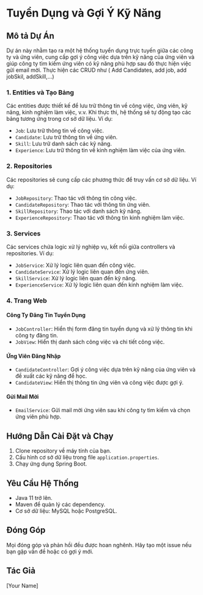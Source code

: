 # Tuyển Dụng và Gợi Ý Kỹ Năng

## Mô tả Dự Án
Dự án này nhằm tạo ra một hệ thống tuyển dụng trực tuyến giữa các công ty và ứng viên, cung cấp gợi ý công việc dựa trên kỹ năng của ứng viên và giúp công ty tìm kiếm ứng viên có kỹ năng phù hợp sau đó thực hiện việc gửi email mời. Thực hiện các CRUD như ( Add Candidates, add job, add jobSkil, addSkill,...)

### 1. Entities và Tạo Bảng
Các entities được thiết kế để lưu trữ thông tin về công việc, ứng viên, kỹ năng, kinh nghiệm làm việc, v.v. Khi thực thi, hệ thống sẽ tự động tạo các bảng tương ứng trong cơ sở dữ liệu. Ví dụ:

- `Job`: Lưu trữ thông tin về công việc.
- `Candidate`: Lưu trữ thông tin về ứng viên.
- `Skill`: Lưu trữ danh sách các kỹ năng.
- `Experience`: Lưu trữ thông tin về kinh nghiệm làm việc của ứng viên.

### 2. Repositories
Các repositories sẽ cung cấp các phương thức để truy vấn cơ sở dữ liệu. Ví dụ:

- `JobRepository`: Thao tác với thông tin công việc.
- `CandidateRepository`: Thao tác với thông tin ứng viên.
- `SkillRepository`: Thao tác với danh sách kỹ năng.
- `ExperienceRepository`: Thao tác với thông tin kinh nghiệm làm việc.

### 3. Services
Các services chứa logic xử lý nghiệp vụ, kết nối giữa controllers và repositories. Ví dụ:

- `JobService`: Xử lý logic liên quan đến công việc.
- `CandidateService`: Xử lý logic liên quan đến ứng viên.
- `SkillService`: Xử lý logic liên quan đến kỹ năng.
- `ExperienceService`: Xử lý logic liên quan đến kinh nghiệm làm việc.

### 4. Trang Web

#### Công Ty Đăng Tin Tuyển Dụng
- `JobController`: Hiển thị form đăng tin tuyển dụng và xử lý thông tin khi công ty đăng tin.
- `JobView`: Hiển thị danh sách công việc và chi tiết công việc.

#### Ứng Viên Đăng Nhập
- `CandidateController`: Gợi ý công việc dựa trên kỹ năng của ứng viên và đề xuất các kỹ năng để học.
- `CandidateView`: Hiển thị thông tin ứng viên và công việc được gợi ý.

#### Gửi Mail Mời
- `EmailService`: Gửi mail mời ứng viên sau khi công ty tìm kiếm và chọn ứng viên phù hợp.

## Hướng Dẫn Cài Đặt và Chạy
1. Clone repository về máy tính của bạn.
2. Cấu hình cơ sở dữ liệu trong file `application.properties`.
3. Chạy ứng dụng Spring Boot.

## Yêu Cầu Hệ Thống
- Java 11 trở lên.
- Maven để quản lý các dependency.
- Cơ sở dữ liệu: MySQL hoặc PostgreSQL.

## Đóng Góp
Mọi đóng góp và phản hồi đều được hoan nghênh. Hãy tạo một issue nếu bạn gặp vấn đề hoặc có gợi ý mới.

## Tác Giả
[Your Name]
